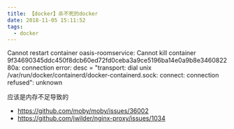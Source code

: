 ```yaml
---
title: 【docker】杀不死的docker
date: 2018-11-05 15:11:52
tags:
  - docker
---
```


Cannot restart container oasis-roomservice: Cannot kill container 9f34690345ddc450f8dcb60ed72fd0ceba3a9ce5196ba14e0a9b8e346082280a: connection error: desc = "transport: dial unix /var/run/docker/containerd/docker-containerd.sock: connect: connection refused": unknown

应该是内存不足导致的

- https://github.com/moby/moby/issues/36002
- https://github.com/jwilder/nginx-proxy/issues/1034
